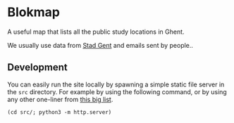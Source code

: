 # Blokmap

A useful map that lists all the public study locations in Ghent.

We usually use data from [Stad Gent](https://stad.gent/studenten/studeren/bloklocaties) and emails sent by people..

## Development

You can easily run the site locally by spawning a simple static file server in the `src` directory. For example by using the following command, or by using any other one-liner from [this big list](https://gist.github.com/willurd/5720255).

```
(cd src/; python3 -m http.server)
```
